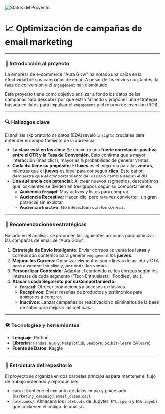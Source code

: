 ![Status del Proyecto](https://img.shields.io/badge/Status-Completado-green.svg)

# 📈 Optimización de campañas de email marketing

---

### 🌟 Introducción al proyecto

La empresa de e-commerce "Aura Glow" ha notado una caída en la efectividad de sus campañas de email. A pesar de los envíos constantes, la tasa de conversión y el `engagement` han disminuido.

Este proyecto tiene como objetivo analizar a fondo los datos de las campañas para descubrir por qué están fallando y proponer una estrategia basada en datos para impulsar el `engagement` y el retorno de inversión (ROI).

---

### 🔍 Hallazgos clave

El análisis exploratorio de datos (EDA) reveló `insights` cruciales para entender el comportamiento de la audiencia:

* **La clave está en los clics:** Se encontró una **fuerte correlación positiva entre el CTR y la Tasa de Conversión**. Esto confirma que a mayor interacción (más clics), mayor es la probabilidad de generar ventas.
* **Cada día tiene su propósito:** El **lunes** es el mejor día para las **ventas**, mientras que el **jueves** es ideal para conseguir **clics**. Este patrón demuestra que el comportamiento del usuario cambia según el día.
* **Una audiencia con potencial:** Al crear nuevos segmentos, descubrimos que los clientes se dividen en tres grupos según su comportamiento:
    * **Audiencia `Engaged`**: Muy activos y listos para comprar.
    * **Audiencia Receptiva**: Hacen clic, pero rara vez convierten, un gran potencial sin explotar.
    * **Audiencia Inactiva**: No interactúan con los correos.

---

### 🚀 Recomendaciones estratégicas

Basado en el análisis, se proponen las siguientes acciones para optimizar las campañas de email de "Aura Glow":

1.  **Estrategia de Envío Inteligente:** Enviar correos de venta los **lunes** y correos con contenido para generar `engagement` los **jueves**.
2.  **Mejorar los Correos:** Optimizar elementos como líneas de asunto y CTA para aumentar los clics y, por ende, las ventas.
3.  **Personalizar Contenido:** Adaptar el contenido de los correos según los intereses de cada segmento ('Tech Enthusiasts', 'Foodies', etc.).
4.  **Atacar a cada Segmento por su Comportamiento:**
    * **`Engaged`**: Ofrecer promociones y accesos exclusivos.
    * **Receptivos**: Enviar reseñas de productos y testimonios para animarlos a comprar.
    * **Inactivos**: Lanzar campañas de reactivación o eliminarlos de la base de datos para mejorar las métricas.

---

### 🛠️ Tecnologías y herramientas

* **Lenguaje**: Python
* **Librerías**: `Pandas`, `NumPy`, `Matplotlib`, `Seaborn`, `Scikit-learn` (`Sklearn`)
* **Fuente de Datos**: Kaggle

---

### 📂 Estructura del repositorio

El proyecto se organiza en dos carpetas principales para mantener el flujo de trabajo ordenado y reproducible:

* `data/`: Contiene el conjunto de datos limpio y procesado (`marketing_campaign_email_clean.csv`).
* `notebooks/`: Almacena los `notebooks` de Jupyter (`ETL.ipynb` y `EDA.ipynb`) que contienen el código de análisis.
